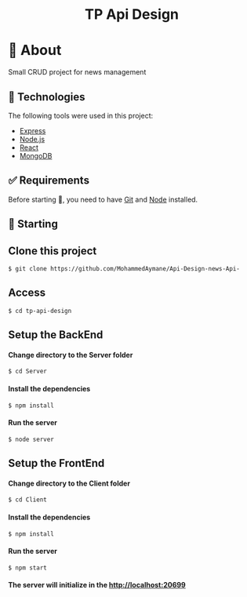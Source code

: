 <div align="center" id="top"> 
</div>

<h1 align="center">TP Api Design</h1>

# :dart: About

Small CRUD project for news management 

## :rocket: Technologies

The following tools were used in this project:

- [Express](https://expressjs.com/fr/)
- [Node.js](https://nodejs.org/en/)
- [React](https://fr.reactjs.org/)
- [MongoDB](https://www.mongodb.com/)

## :white_check_mark: Requirements

Before starting :checkered_flag:, you need to have [Git](https://git-scm.com) and [Node](https://nodejs.org/en/) installed.

## :checkered_flag: Starting


## Clone this project
```
$ git clone https://github.com/MohammedAymane/Api-Design-news-Api-
```
## Access
```
$ cd tp-api-design
```
## Setup the BackEnd

#### Change directory to the Server folder
```
$ cd Server
```
#### Install the dependencies
```
$ npm install
```
#### Run the server
```
$ node server
```
## Setup the FrontEnd

#### Change directory to the Client folder
```
$ cd Client
```
#### Install the dependencies
```
$ npm install
```
#### Run the server
```
$ npm start
```
#### The server will initialize in the <http://localhost:20699>
